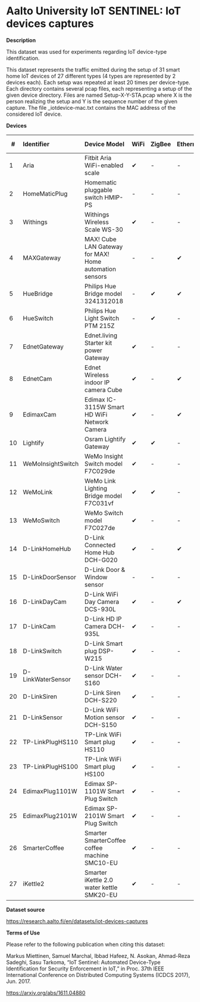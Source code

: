# Aalto University IoT SENTINEL: IoT devices captures

**Description**

This dataset was used for experiments regarding IoT device-type identification.

This dataset represents the traffic emitted during the setup of 31 smart home
IoT devices of 27 different types (4 types are represented by 2 devices each).
Each setup was repeated at least 20 times per device-type. Each directory
contains several pcap files, each representing a setup of the given device
directory. Files are named Setup-X-Y-STA.pcap where X is the person realizing
the setup and Y is the sequence number of the given capture. The file
_iotdevice-mac.txt contains the MAC address of the considered IoT device.

**Devices**

| #   | Identifier        | Device Model                                           | WiFi | ZigBee | Ethernet | Z-Wave | Other |
|-----|:------------------|:-------------------------------------------------------|------|--------|----------|--------|-------|
| 1   | Aria              | Fitbit Aria WiFi-enabled scale                         | ✔    | -      | -        | -      | -     |
| 2   | HomeMaticPlug     | Homematic pluggable switch HMIP-PS                     | -    | -      | -        | -      | ✔     |
| 3   | Withings          | Withings Wireless Scale WS-30                          | ✔    | -      | -        | -      | -     |
| 4   | MAXGateway        | MAX! Cube LAN Gateway for MAX! Home automation sensors | -    | -      | ✔        | -      | ✔     |
| 5   | HueBridge         | Philips Hue Bridge model 3241312018                    | -    | ✔      | ✔        | -      | -     |
| 6   | HueSwitch         | Philips Hue Light Switch PTM 215Z                      | -    | ✔      | -        | -      | -     |
| 7   | EdnetGateway      | Ednet.living Starter kit power Gateway                 | ✔    | -      | -        | -      | ✔     |
| 8   | EdnetCam          | Ednet Wireless indoor IP camera Cube                   | ✔    | -      | ✔        | -      | -     |
| 9   | EdimaxCam         | Edimax IC-3115W Smart HD WiFi Network Camera           | ✔    | -      | ✔        | -      | -     |
| 10  | Lightify          | Osram Lightify Gateway                                 | ✔    | ✔      | -        | -      | -     |
| 11  | WeMoInsightSwitch | WeMo Insight Switch model F7C029de                     | ✔    | -      | -        | -      | -     |
| 12  | WeMoLink          | WeMo Link Lighting Bridge model F7C031vf               | ✔    | ✔      | -        | -      | -     |
| 13  | WeMoSwitch        | WeMo Switch model F7C027de                             | ✔    | -      | -        | -      | -     |
| 14  | D-LinkHomeHub     | D-Link Connected Home Hub DCH-G020                     | ✔    | -      | ✔        | ✔      | -     |
| 15  | D-LinkDoorSensor  | D-Link Door & Window sensor                            | -    | -      | -        | ✔      | -     |
| 16  | D-LinkDayCam      | D-Link WiFi Day Camera DCS-930L                        | ✔    | -      | ✔        | -      | -     |
| 17  | D-LinkCam         | D-Link HD IP Camera DCH-935L                           | ✔    | -      | -        | -      | -     |
| 18  | D-LinkSwitch      | D-Link Smart plug DSP-W215                             | ✔    | -      | -        | -      | -     |
| 19  | D-LinkWaterSensor | D-Link Water sensor DCH-S160                           | ✔    | -      | -        | -      | -     |
| 20  | D-LinkSiren       | D-Link Siren DCH-S220                                  | ✔    | -      | -        | -      | -     |
| 21  | D-LinkSensor      | D-Link WiFi Motion sensor DCH-S150                     | ✔    | -      | -        | -      | -     |
| 22  | TP-LinkPlugHS110  | TP-Link WiFi Smart plug HS110                          | ✔    | -      | -        | -      | -     |
| 23  | TP-LinkPlugHS100  | TP-Link WiFi Smart plug HS100                          | ✔    | -      | -        | -      | -     |
| 24  | EdimaxPlug1101W   | Edimax SP-1101W Smart Plug Switch                      | ✔    | -      | -        | -      | -     |
| 25  | EdimaxPlug2101W   | Edimax SP-2101W Smart Plug Switch                      | ✔    | -      | -        | -      | -     |
| 26  | SmarterCoffee     | Smarter SmarterCoffee coffee machine SMC10-EU          | ✔    | -      | -        | -      | -     |
| 27  | iKettle2          | Smarter iKettle 2.0 water kettle SMK20-EU              | ✔    | -      | -        | -      | -     |

**Dataset source**

<https://research.aalto.fi/en/datasets/iot-devices-captures>

**Terms of Use**

Please refer to the following publication when citing this dataset:

Markus Miettinen, Samuel Marchal, Ibbad Hafeez, N. Asokan, Ahmad-Reza Sadeghi,
Sasu Tarkoma, “IoT Sentinel: Automated Device-Type Identification for Security
Enforcement in IoT,” in Proc. 37th IEEE International Conference on Distributed
Computing Systems (ICDCS 2017), Jun. 2017.

<https://arxiv.org/abs/1611.04880>
